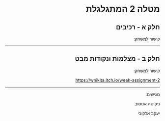 <div dir='rtl' lang='he'>

# מטלה 2 המתגלגלת
## חלק א - רכיבים
קישור למשחק:



---
## חלק ב - מצלמות ונקודות מבט

קישור למשחק:

https://wnikita.itch.io/week-assignment-2

---

מגישים:

ניקיטה אנוסוב 

יעקב אלקובי 

